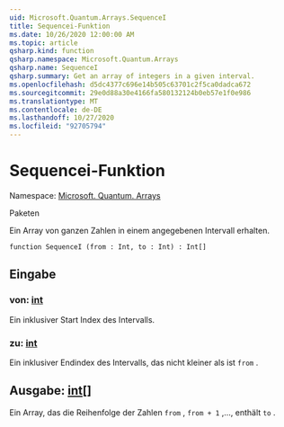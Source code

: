 ```yaml
---
uid: Microsoft.Quantum.Arrays.SequenceI
title: Sequencei-Funktion
ms.date: 10/26/2020 12:00:00 AM
ms.topic: article
qsharp.kind: function
qsharp.namespace: Microsoft.Quantum.Arrays
qsharp.name: SequenceI
qsharp.summary: Get an array of integers in a given interval.
ms.openlocfilehash: d5dc4377c696e14b505c63701c2f5ca0dadca672
ms.sourcegitcommit: 29e0d88a30e4166fa580132124b0eb57e1f0e986
ms.translationtype: MT
ms.contentlocale: de-DE
ms.lasthandoff: 10/27/2020
ms.locfileid: "92705794"
---
```

# <a name="sequencei-function"></a>Sequencei-Funktion

Namespace: [Microsoft. Quantum. Arrays](xref:Microsoft.Quantum.Arrays)

Paketen [](https://nuget.org/packages/)


Ein Array von ganzen Zahlen in einem angegebenen Intervall erhalten.

```qsharp
function SequenceI (from : Int, to : Int) : Int[]
```


## <a name="input"></a>Eingabe

### <a name="from--int"></a>von: [int](xref:microsoft.quantum.lang-ref.int)

Ein inklusiver Start Index des Intervalls.


### <a name="to--int"></a>zu: [int](xref:microsoft.quantum.lang-ref.int)

Ein inklusiver Endindex des Intervalls, das nicht kleiner als ist `from` .



## <a name="output--int"></a>Ausgabe: [int](xref:microsoft.quantum.lang-ref.int)[]

Ein Array, das die Reihenfolge der Zahlen `from` , `from + 1` ,..., enthält `to` .